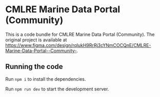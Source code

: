 
  # CMLRE Marine Data Portal (Community)

  This is a code bundle for CMLRE Marine Data Portal (Community). The original project is available at https://www.figma.com/design/rqlukH9RrRj3cYNmCOCQnE/CMLRE-Marine-Data-Portal--Community-.

  ## Running the code

  Run `npm i` to install the dependencies.

  Run `npm run dev` to start the development server.
  